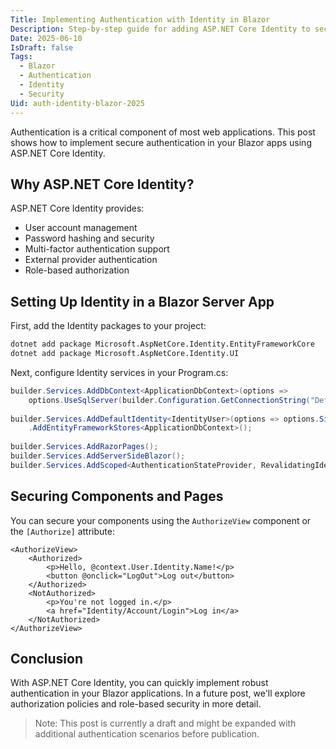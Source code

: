 ```yaml
---
Title: Implementing Authentication with Identity in Blazor
Description: Step-by-step guide for adding ASP.NET Core Identity to secure your Blazor applications
Date: 2025-06-10
IsDraft: false
Tags:
  - Blazor
  - Authentication
  - Identity
  - Security
Uid: auth-identity-blazor-2025
---
```


Authentication is a critical component of most web applications. This post shows how to implement secure authentication in your Blazor apps using ASP.NET Core Identity.

## Why ASP.NET Core Identity?

ASP.NET Core Identity provides:

- User account management
- Password hashing and security
- Multi-factor authentication support
- External provider authentication
- Role-based authorization

## Setting Up Identity in a Blazor Server App

First, add the Identity packages to your project:

```bash
dotnet add package Microsoft.AspNetCore.Identity.EntityFrameworkCore
dotnet add package Microsoft.AspNetCore.Identity.UI
```

Next, configure Identity services in your Program.cs:

```csharp
builder.Services.AddDbContext<ApplicationDbContext>(options =>
    options.UseSqlServer(builder.Configuration.GetConnectionString("DefaultConnection")));
    
builder.Services.AddDefaultIdentity<IdentityUser>(options => options.SignIn.RequireConfirmedAccount = true)
    .AddEntityFrameworkStores<ApplicationDbContext>();
    
builder.Services.AddRazorPages();
builder.Services.AddServerSideBlazor();
builder.Services.AddScoped<AuthenticationStateProvider, RevalidatingIdentityAuthenticationStateProvider<IdentityUser>>();
```

## Securing Components and Pages

You can secure your components using the `AuthorizeView` component or the `[Authorize]` attribute:

```razor
<AuthorizeView>
    <Authorized>
        <p>Hello, @context.User.Identity.Name!</p>
        <button @onclick="LogOut">Log out</button>
    </Authorized>
    <NotAuthorized>
        <p>You're not logged in.</p>
        <a href="Identity/Account/Login">Log in</a>
    </NotAuthorized>
</AuthorizeView>
```

## Conclusion

With ASP.NET Core Identity, you can quickly implement robust authentication in your Blazor applications. In a future post, we'll explore authorization policies and role-based security in more detail.

> Note: This post is currently a draft and might be expanded with additional authentication scenarios before publication.
